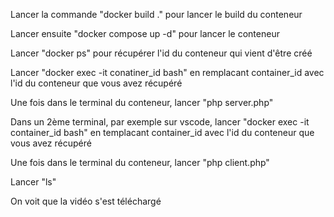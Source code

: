 Lancer la commande "docker build ." pour lancer le build du conteneur

Lancer ensuite "docker compose up -d" pour lancer le conteneur

Lancer "docker ps" pour récupérer l'id du conteneur qui vient d'être créé

Lancer "docker exec -it conatiner_id bash" en remplacant container_id avec l'id du conteneur que vous avez récupéré

Une fois dans le terminal du conteneur, lancer "php server.php"

Dans un 2ème terminal, par exemple sur vscode, lancer "docker exec -it container_id bash" en templacant container_id avec l'id du conteneur que vous avez récupéré

Une fois dans le terminal du conteneur, lancer "php client.php"

Lancer "ls"

On voit que la vidéo s'est téléchargé